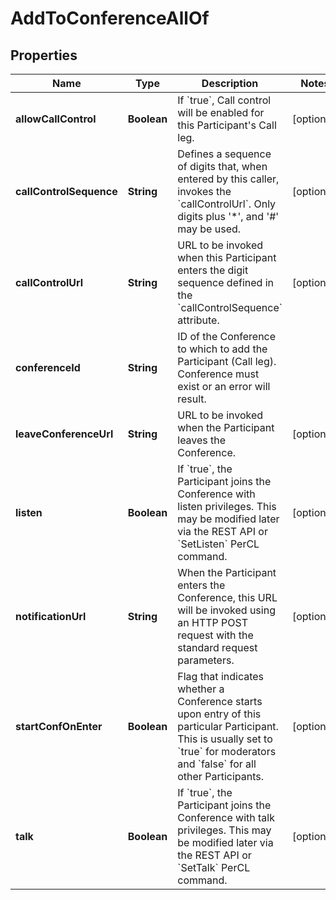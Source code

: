 

# AddToConferenceAllOf


## Properties

Name | Type | Description | Notes
------------ | ------------- | ------------- | -------------
**allowCallControl** | **Boolean** | If &#x60;true&#x60;, Call control will be enabled for this Participant&#39;s Call leg. |  [optional]
**callControlSequence** | **String** | Defines a sequence of digits that, when entered by this caller, invokes the &#x60;callControlUrl&#x60;. Only digits plus &#39;*&#39;, and &#39;#&#39; may be used. |  [optional]
**callControlUrl** | **String** | URL to be invoked when this Participant enters the digit sequence defined in the &#x60;callControlSequence&#x60; attribute. |  [optional]
**conferenceId** | **String** | ID of the Conference to which to add the Participant (Call leg). Conference must exist or an error will result. | 
**leaveConferenceUrl** | **String** | URL to be invoked when the Participant leaves the Conference.  |  [optional]
**listen** | **Boolean** | If &#x60;true&#x60;, the Participant joins the Conference with listen privileges. This may be modified later via the REST API or &#x60;SetListen&#x60; PerCL command. |  [optional]
**notificationUrl** | **String** | When the Participant enters the Conference, this URL will be invoked using an HTTP POST request with the standard request parameters. |  [optional]
**startConfOnEnter** | **Boolean** | Flag that indicates whether a Conference starts upon entry of this particular Participant. This is usually set to &#x60;true&#x60; for moderators and &#x60;false&#x60; for all other Participants. |  [optional]
**talk** | **Boolean** | If &#x60;true&#x60;, the Participant joins the Conference with talk privileges. This may be modified later via the REST API or &#x60;SetTalk&#x60; PerCL command.  |  [optional]



